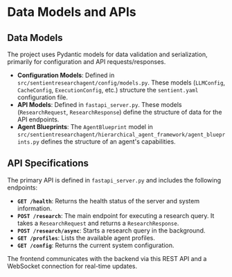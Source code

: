 # Data Models and APIs

## Data Models

The project uses Pydantic models for data validation and serialization, primarily for configuration and API requests/responses.

*   **Configuration Models**: Defined in `src/sentientresearchagent/config/models.py`. These models (`LLMConfig`, `CacheConfig`, `ExecutionConfig`, etc.) structure the `sentient.yaml` configuration file.
*   **API Models**: Defined in `fastapi_server.py`. These models (`ResearchRequest`, `ResearchResponse`) define the structure of data for the API endpoints.
*   **Agent Blueprints**: The `AgentBlueprint` model in `src/sentientresearchagent/hierarchical_agent_framework/agent_blueprints.py` defines the structure of an agent's capabilities.

## API Specifications

The primary API is defined in `fastapi_server.py` and includes the following endpoints:

*   **`GET /health`**: Returns the health status of the server and system information.
*   **`POST /research`**: The main endpoint for executing a research query. It takes a `ResearchRequest` and returns a `ResearchResponse`.
*   **`POST /research/async`**: Starts a research query in the background.
*   **`GET /profiles`**: Lists the available agent profiles.
*   **`GET /config`**: Returns the current system configuration.

The frontend communicates with the backend via this REST API and a WebSocket connection for real-time updates.
